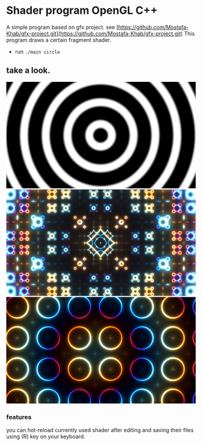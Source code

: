 # Shader program OpenGL C++
A simple program based on gfx project. see [https://github.com/Mostafa-Khab/gfx-project.git](https://github.com/Mostafa-Khab/gfx-project.git)
This program draws a certain fragment shader.
- run `./main circle`

## take a look.
![sleep](imgs/sleep.png)
![nice pattern](imgs/nice.png)
![colored circles](imgs/circles.png)

### features
you can hot-reload currently used shader after editing and saving their files using (R) key on your keyboard.
